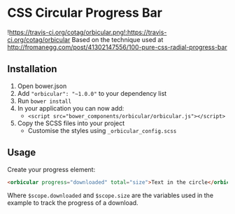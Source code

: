 # CSS Circular Progress Bar

!https://travis-ci.org/cotag/orbicular.png!:https://travis-ci.org/cotag/orbicular
Based on the technique used at http://fromanegg.com/post/41302147556/100-pure-css-radial-progress-bar


## Installation

1. Open bower.json
2. Add `"orbicular": "~1.0.0"` to your dependency list
3. Run `bower install`
4. In your application you can now add:
   * `<script src="bower_components/orbicular/orbicular.js"></script>`
5. Copy the SCSS files into your project
   * Customise the styles using `_orbicular_config.scss`


## Usage

Create your progress element: 

```html
<orbicular progress="downloaded" total="size">Text in the circle</orbicular>
```

Where `$scope.downloaded` and `$scope.size` are the variables used in the example to track the progress of a download.

